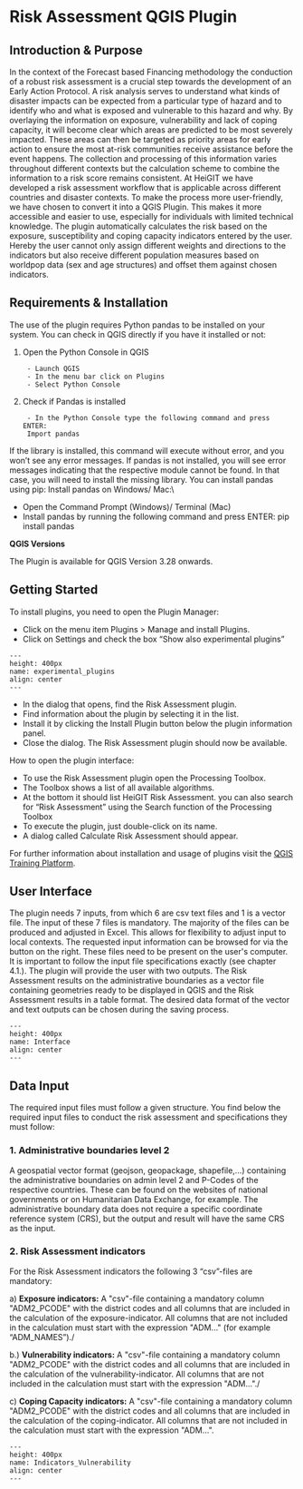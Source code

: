 # Risk Assessment QGIS Plugin


## Introduction & Purpose

In the context of the Forecast based Financing methodology the conduction of a robust risk assessment is a crucial step towards the development of an Early Action Protocol. A risk analysis serves to understand what kinds of disaster impacts can be expected from a particular type of hazard and to identify who and what is exposed and vulnerable to this hazard and why. By overlaying the information on exposure, vulnerability and lack of coping capacity, it will become clear which areas are predicted to be most severely impacted. These areas can then be targeted as priority areas for early action to ensure the most at-risk communities receive assistance before the event happens.
The collection and processing of this information varies throughout different contexts but the calculation scheme to combine the information to a risk score remains consistent. At HeiGIT we have developed a risk assessment workflow that is applicable across different countries and disaster contexts. To make the process more user-friendly, we have chosen to convert it into a QGIS Plugin. This makes it more accessible and easier to use, especially for individuals with limited technical knowledge.
The plugin automatically calculates the risk based on the exposure, susceptibility and coping capacity indicators entered by the user. Hereby the user cannot only assign different weights and directions to the indicators but also receive different population measures based on worldpop data (sex and age structures) and offset them against chosen indicators.


## Requirements & Installation

The use of the plugin requires Python pandas to be installed on your system.
You can check in QGIS directly if you have it installed or not:

1. Open the Python Console in QGIS

        - Launch QGIS
        - In the menu bar click on Plugins
        - Select Python Console

2. Check if Pandas is installed

        - In the Python Console type the following command and press ENTER:
        Import pandas


If the library is installed, this command will execute without error, and you won’t see any error messages.
If pandas is not installed, you will see error messages indicating that the respective module cannot be found. In that case, you will need to install the missing library. You can install pandas using pip:
Install pandas on Windows/ Mac:\

- Open the Command Prompt (Windows)/ Terminal (Mac)
- Install pandas by running the following command and press ENTER:
pip install pandas

__QGIS Versions__

The Plugin is available for QGIS Version 3.28 onwards.


## Getting Started

To install plugins, you need to open the Plugin Manager:
- Click on the menu item Plugins > Manage and install Plugins.
- Click on Settings and check the box “Show also experimental plugins”


```{figure} /fig/experimental_plugins.PNG
---
height: 400px
name: experimental_plugins
align: center
---
```

- In the dialog that opens, find the Risk Assessment plugin.
- Find information about the plugin by selecting it in the list.
- Install it by clicking the Install Plugin button below the plugin information panel.
- Close the dialog. The Risk Assessment plugin should now be available.

How to open the plugin interface:

- To use the Risk Assessment plugin open the Processing Toolbox.
- The Toolbox shows a list of all available algorithms.
- At the bottom it should list HeiGIT Risk Assessment.
you can also search for “Risk Assessment” using the Search function of the Processing Toolbox
- To execute the plugin, just double-click on its name.
- A dialog called Calculate Risk Assessment should appear.

For further information about installation and usage of plugins visit the [QGIS Training Platform](https://giscience.github.io/gis-training-resource-center/content/Wiki/en_qgis_plugins_wiki.html).


## User Interface

The plugin needs 7 inputs, from which 6 are csv text files and 1 is a vector file. The input of these 7 files is mandatory. The majority of the files can be produced and adjusted in Excel. This allows for flexibility to adjust input to local contexts.
The requested input information can be browsed for via the button on the right. These files need to be present on the user's computer.
It is important to follow the input file specifications exactly (see chapter 4.1.).
The plugin will provide the user with two outputs. The Risk Assessment results on the administrative boundaries as a vector file containing geometries ready to be displayed in QGIS and the Risk Assessment results in a table format. The desired data format of the vector and text outputs can be chosen during the saving process. 


```{figure} /fig/Interface.PNG
---
height: 400px
name: Interface
align: center
---
```


## Data Input

The required input files must follow a given structure. You find below  the required input files to conduct the risk assessment and specifications they must follow:

### 1. Administrative boundaries level 2

A geospatial vector format (geojson, geopackage, shapefile,…) containing the administrative boundaries on admin level 2 and P-Codes of the respective countries. These can be found on the websites of national governments or on Humanitarian Data Exchange, for example. The administrative boundary data does not require a specific coordinate reference system (CRS), but the output and result will have the same CRS as the input.

### 2. Risk Assessment indicators

For the Risk Assessment indicators the following 3 “csv”-files are mandatory:

a) __Exposure indicators:__ A "csv"-file containing a mandatory column "ADM2_PCODE" with the district codes and all columns that are included in the calculation of the exposure-indicator. All columns that are not included in the calculation must start with the expression "ADM..." (for example “ADM_NAMES”)./

b.) __Vulnerability indicators:__ A "csv"-file containing a mandatory column "ADM2_PCODE" with the district codes and all columns that are included in the calculation of the vulnerability-indicator. All columns that are not included in the calculation must start with the expression "ADM..."./

c) __Coping Capacity indicators:__ A "csv"-file containing a mandatory column "ADM2_PCODE" with the district codes and all columns that are included in the calculation of the coping-indicator. All columns that are not included in the calculation must start with the expression "ADM...".


```{figure} /fig/IIndicators_Vulnerability.PNG
---
height: 400px
name: Indicators_Vulnerability
align: center
---
```

